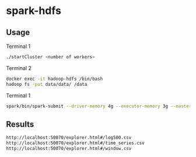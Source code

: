# spark-hdfs

## Usage 

Terminal 1
```bash
./startCluster <number of workers>
```

Terminal 2
```bash
docker exec -it hadoop-hdfs /bin/bash
hadoop fs -put data/data/ /data
```

Terminal 1
```bash
spark/bin/spark-submit --driver-memory 4g --executor-memory 3g --master spark://spark-master:7077 /local/scripts/500.py NASA_access_log_Aug95.gz NASA_access_log_Jul95.gz
```

## Results
```bash
http://localhost:50070/explorer.html#/log500.csv
http://localhost:50070/explorer.html#/time_series.csv
http://localhost:50070/explorer.html#/window.csv
```
